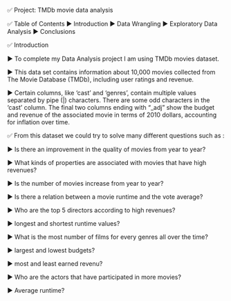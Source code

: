 ✅ Project: TMDb movie data analysis

✅ Table of Contents
▶️ Introduction
▶️ Data Wrangling
▶️ Exploratory Data Analysis
▶️ Conclusions



✅ Introduction

▶️ To complete my Data Analysis project I am using TMDb movies dataset.

▶️ This data set contains information about 10,000 movies collected from The Movie Database (TMDb), including user ratings and revenue.

▶️ Certain columns, like ‘cast’ and ‘genres’, contain multiple values separated by pipe (|) characters.
   There are some odd characters in the ‘cast’ column.
   The final two columns ending with “_adj” show the budget and revenue of the associated movie in terms of 2010 dollars, accounting for inflation over time.




✅ From this dataset we could try to solve many different questions such as :

▶️ Is there an improvement in the quality of movies from year to year?

▶️ What kinds of properties are associated with movies that have high revenues?

▶️ Is the number of movies increase from year to year?

▶️ Is there a relation between a movie runtime and the vote average?

▶️ Who are the top 5 directors according to high revenues?

▶️ longest and shortest runtime values?

▶️ What is the most number of films for every genres all over the time?

▶️ largest and lowest budgets?

▶️ most and least earned revenu?

▶️ Who are the actors that have participated in more movies?

▶️ Average runtime?
